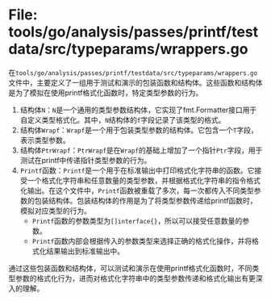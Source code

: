 # File: tools/go/analysis/passes/printf/testdata/src/typeparams/wrappers.go

在`tools/go/analysis/passes/printf/testdata/src/typeparams/wrappers.go`文件中，主要定义了一组用于测试和演示的包装函数和结构体。这些函数和结构体是为了模拟在使用printf格式化函数时，特定类型参数的行为。

1. 结构体`N`：`N`是一个通用的类型参数结构体，它实现了fmt.Formatter接口用于自定义类型格式化。其中，`N`结构体的`f`字段记录了该类型的格式。
2. 结构体`Wrapf`：`Wrapf`是一个用于包装类型参数的结构体。它包含一个`T`字段，表示类型参数。
3. 结构体`PtrWrapf`：`PtrWrapf`是在`Wrapf`的基础上增加了一个指针`Ptr`字段，用于测试在printf中传递指针类型参数的行为。
4. `Printf`函数：`Printf`是一个用于在标准输出中打印格式化字符串的函数。它接受一个格式化字符串和任意数量的类型参数，并根据格式化字符串的指令格式化输出。在这个文件中，`Printf`函数被重载了多次，每一次都传入不同类型参数的包装结构体。包装结构体的作用是为了将类型参数传递给printf函数时，模拟对应类型的行为。
   - `Printf`函数的参数类型为`[]interface{}`，所以可以接受任意数量的参数。
   - `Printf`函数内部会根据传入的参数类型来选择正确的格式化操作，并将格式化结果输出到标准输出中。

通过这些包装函数和结构体，可以测试和演示在使用printf格式化函数时，不同类型参数的格式化行为，进而对格式化字符串中的类型参数传递和格式化输出有更深入的理解。

